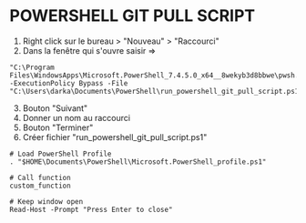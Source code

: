 # POWERSHELL GIT PULL SCRIPT
1. Right click sur le bureau > "Nouveau" > "Raccourci"
2. Dans la fenêtre qui s'ouvre saisir =>
```shell
"C:\Program Files\WindowsApps\Microsoft.PowerShell_7.4.5.0_x64__8wekyb3d8bbwe\pwsh.exe" -ExecutionPolicy Bypass -File "C:\Users\darka\Documents\PowerShell\run_powershell_git_pull_script.ps1"
```
3. Bouton "Suivant"
4. Donner un nom au raccourci
5. Bouton "Terminer"
6. Créer fichier "run_powershell_git_pull_script.ps1"

```shell
# Load PowerShell Profile
. "$HOME\Documents\PowerShell\Microsoft.PowerShell_profile.ps1"

# Call function
custom_function

# Keep window open
Read-Host -Prompt "Press Enter to close"
```